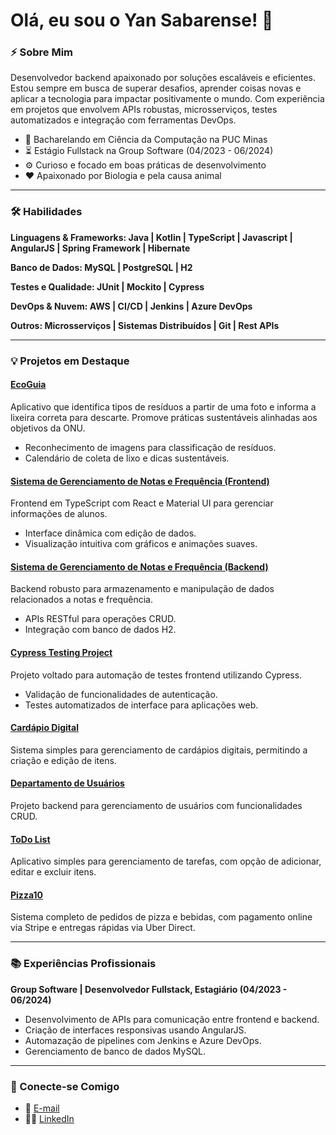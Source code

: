
# Olá, eu sou o Yan Sabarense! 👋

### ⚡ Sobre Mim

Desenvolvedor backend apaixonado por soluções escaláveis e eficientes. Estou sempre em busca de superar desafios, aprender coisas novas e aplicar a tecnologia para impactar positivamente o mundo. Com experiência em projetos que envolvem APIs robustas, microsserviços, testes automatizados e integração com ferramentas DevOps.

- 🔬 Bacharelando em Ciência da Computação na PUC Minas
- ⏳ Estágio Fullstack na Group Software (04/2023 - 06/2024)
- ⚙️ Curioso e focado em boas práticas de desenvolvimento
- ❤️ Apaixonado por Biologia e pela causa animal

---

### 🛠️ Habilidades

**Linguagens & Frameworks: Java | Kotlin | TypeScript | Javascript | AngularJS | Spring Framework | Hibernate**

**Banco de Dados: MySQL | PostgreSQL | H2**

**Testes e Qualidade: JUnit | Mockito | Cypress**

**DevOps & Nuvem: AWS | CI/CD | Jenkins | Azure DevOps**

**Outros: Microsserviços | Sistemas Distribuídos | Git | Rest APIs**

---

### 💡 Projetos em Destaque

#### **[EcoGuia](https://github.com/sabarense/eco_guia)**

Aplicativo que identifica tipos de resíduos a partir de uma foto e informa a lixeira correta para descarte. Promove práticas sustentáveis alinhadas aos objetivos da ONU.

- Reconhecimento de imagens para classificação de resíduos.
- Calendário de coleta de lixo e dicas sustentáveis.

#### **[Sistema de Gerenciamento de Notas e Frequência (Frontend)](https://github.com/sabarense/frontend-challenge)**

Frontend em TypeScript com React e Material UI para gerenciar informações de alunos.

- Interface dinâmica com edição de dados.
- Visualização intuitiva com gráficos e animações suaves.

#### **[Sistema de Gerenciamento de Notas e Frequência (Backend)](https://github.com/sabarense/backend-challenge)**

Backend robusto para armazenamento e manipulação de dados relacionados a notas e frequência.

- APIs RESTful para operações CRUD.
- Integração com banco de dados H2.

#### **[Cypress Testing Project](https://github.com/sabarense/cypress-testing-project)**

Projeto voltado para automação de testes frontend utilizando Cypress.

- Validação de funcionalidades de autenticação.
- Testes automatizados de interface para aplicações web.

#### **[Cardápio Digital](https://github.com/sabarense/Cardapio-Digital)**
Sistema simples para gerenciamento de cardápios digitais, permitindo a criação e edição de itens.

#### **[Departamento de Usuários](https://github.com/sabarense/Departamento-Usuario)**
Projeto backend para gerenciamento de usuários com funcionalidades CRUD.

#### **[ToDo List](https://github.com/sabarense/ToDo-List)**
Aplicativo simples para gerenciamento de tarefas, com opção de adicionar, editar e excluir itens.

#### **[Pizza10](https://github.com/sabarense/pizza10)**
Sistema completo de pedidos de pizza e bebidas, com pagamento online via Stripe e entregas rápidas via Uber Direct.

---

### 📚 Experiências Profissionais

**Group Software | Desenvolvedor Fullstack, Estagiário (04/2023 - 06/2024)**

- Desenvolvimento de APIs para comunicação entre frontend e backend.
- Criação de interfaces responsivas usando AngularJS.
- Automazação de pipelines com Jenkins e Azure DevOps.
- Gerenciamento de banco de dados MySQL.

---

### 🔗 Conecte-se Comigo

- 📧 [E-mail](mailto:sabarensey@gmail.com)
- 👨‍💼 [LinkedIn](https://www.linkedin.com/in/yansabarense/)

